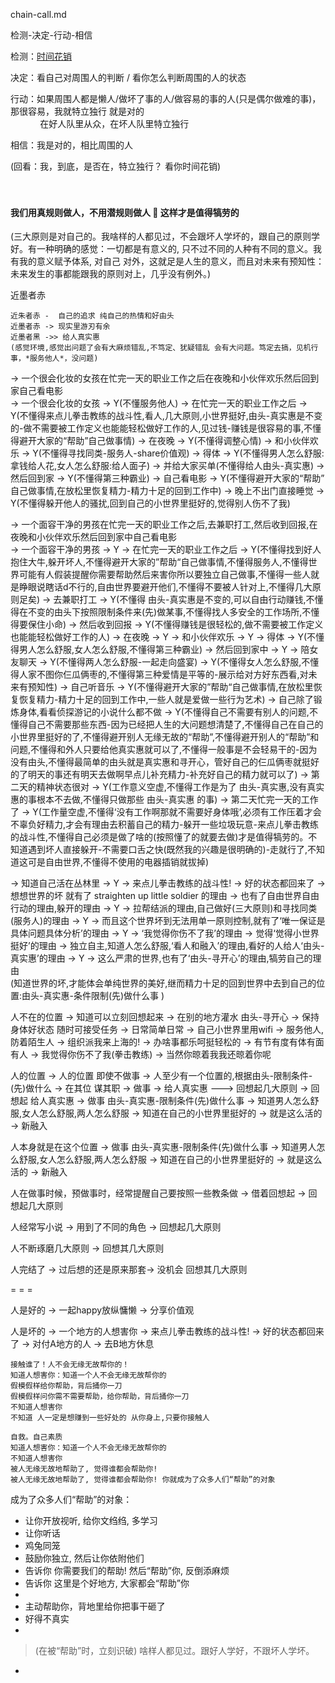 
chain-call.md

检测-决定-行动-相信

检测：[时间花销](https://github.com/7900ms/000nottheater_deserted_systemlibrary/blob/master/travelwriting/small/3.md)

决定：看自己对周围人的判断 / 看你怎么判断周围的人的状态

行动：如果周围人都是懒人/做坏了事的人/做容易的事的人(只是偶尔做难的事)，那很容易，我就特立独行 就是对的 
<br>&nbsp;&nbsp;&nbsp;&nbsp;&nbsp;&nbsp;&nbsp;&nbsp;&nbsp;&nbsp;&nbsp;
     在好人队里从众，在坏人队里特立独行

相信：我是对的，相比周围的人

(回看：我，到底，是否在，特立独行？ 看你时间花销)<br><br><br>

#### 我们用真规则做人，不用潜规则做人 🌻 这样才是值得犒劳的

(三大原则是对自己的。我啥样的人都见过，不会跟坏人学坏的，跟自己的原则学好。有一种明确的感觉：一切都是有意义的, 只不过不同的人种有不同的意义。我有我的意义赋予体系, 对自己 对外，这就足是人生的意义，而且对未来有预知性：<br>未来发生的事都能跟我的原则对上，几乎没有例外。)

近墨者赤
```
近朱者赤 -  自己的追求 纯自己的热情和好由头
近墨者赤 -> 现实里游刃有余
近墨者黑 ->> 给人真实惠
(感觉环境,感觉出问题了会有大麻烦错乱,不笃定、犹疑错乱 会有大问题。笃定去搞，见机行事，*服务他人*，没问题)
```

-> 一个很会化妆的女孩在忙完一天的职业工作之后在夜晚和小伙伴欢乐然后回到家自己看电影<br>
-> 一个很会化妆的女孩 -> Y(不懂服务他人) -> 在忙完一天的职业工作之后 -> Y(不懂得来点儿拳击教练的战斗性,看人,几大原则,小世界挺好,由头-真实惠是不变的-做不需要被工作定义也能能轻松做好工作的人,见过钱-赚钱是很容易的事,不懂得避开大家的“帮助”自己做事情) -> 在夜晚 -> Y(不懂得调整心情) -> 和小伙伴欢乐 -> Y(不懂得寻找同类-服务人-share价值观) -> 得体 -> Y(不懂得男人怎么舒服:拿钱给人花,女人怎么舒服:给人面子) -> 并给大家买单(不懂得给人由头-真实惠) -> 然后回到家 -> Y(不懂得第三种霸业) -> 自己看电影 -> Y(不懂得避开大家的“帮助” 自己做事情,在放松里恢复精力-精力十足的回到工作中) -> 晚上不出门直接睡觉 -> Y(不懂得躲开他人的骚扰,回到自己的小世界里挺好的,觉得别人伤不了我)

-> 一个面容干净的男孩在忙完一天的职业工作之后,去兼职打工,然后收到回报,在夜晚和小伙伴欢乐然后回到家中自己看电影<br>
-> 一个面容干净的男孩 -> Y -> 在忙完一天的职业工作之后 -> Y(不懂得找到好人抱住大牛,躲开坏人,不懂得避开大家的”帮助“自己做事情,不懂得服务人,不懂得世界可能有人假装提醒你需要帮助然后来害你所以要独立自己做事,不懂得一些人就是睁眼说瞎话d不行的,自由世界要避开他们,不懂得不要被人针对上,不懂得几大原则足矣) -> 去兼职打工 -> Y(不懂得 由头-真实惠是不变的,可以自由行动赚钱,不懂得在不变的由头下按照限制条件来(先)做某事,不懂得找人多安全的工作场所,不懂得要保住小命) -> 然后收到回报 -> Y(不懂得赚钱是很轻松的,做不需要被工作定义也能能轻松做好工作的人) -> 在夜晚 -> Y -> 和小伙伴欢乐 -> Y -> 得体 -> Y(不懂得男人怎么舒服,女人怎么舒服,不懂得第三种霸业) -> 然后回到家中 -> Y -> 陪女友聊天 -> Y(不懂得两人怎么舒服-一起走向盛宴) -> Y(不懂得女人怎么舒服,不懂得人家不图你仨瓜俩枣的,不懂得第三种爱情是平等的-展示给对方好东西看,对未来有预知性) -> 自己听音乐 -> Y(不懂得避开大家的”帮助“自己做事情,在放松里恢复恢复精力-精力十足的回到工作中,一些人就是爱做一些行为艺术) -> 自己除了锻炼身体,看看侦探游记的小说什么都不做 -> Y(不懂得自己不需要有别人的问题,不懂得自己不需要那些东西-因为已经把人生的大问题想清楚了,不懂得自己在自己的小世界里挺好的了,不懂得避开别人无缘无故的“帮助”,不懂得避开别人的“帮助”和问题,不懂得和外人只要给他真实惠就可以了,不懂得一般事是不会轻易干的-因为没有由头,不懂得最简单的由头就是真实惠和寻开心，管好自己的仨瓜俩枣就挺好的了明天的事还有明天去做啊早点儿补充精力-补充好自己的精力就可以了) -> 第二天的精神状态很对 -> Y(工作意义空虚,不懂得工作是为了 由头-真实惠,没有真实惠的事根本不去做,不懂得只做那些 由头-真实惠 的事) -> 第二天忙完一天的工作了 -> Y(工作量空虚,不懂得‘没有工作啊那就不需要好身体哦’,必须有工作压着才会不辜负好精力,才会有理由去积蓄自己的精力-躲开一些垃圾玩意-来点儿拳击教练的战斗性,不懂得自己必须是做了啥的(按照懂了的就要去做)才是值得犒劳的。不知道遇到坏人直接躲开-不需要口舌之快(既然我的兴趣是很明确的)-走就行了,不知道这可是自由世界,不懂得不使用的电器插销就拔掉)

-> 知道自己活在丛林里 -> Y -> 来点儿拳击教练的战斗性! -> 好的状态都回来了 -> 想想世界的坏 就有了 straighten up little soldier 的理由 -> 也有了自由世界自由行动的理由,躲开的理由 -> Y -> 拉帮结派的理由,自己做好(三大原则)和寻找同类(服务人)的理由 -> Y -> 而且这个世界坏到无法用单一原则控制,就有了‘唯一保证是具体问题具体分析’的理由 -> Y -> ‘我觉得你伤不了我’的理由 -> 觉得‘觉得小世界挺好’的理由 -> 独立自主,知道人怎么舒服,‘看人和融入’的理由,看好的人给人‘由头-真实惠’的理由 -> Y -> 这么严肃的世界,也有了‘由头-寻开心’的理由,犒劳自己的理由<br>
(知道世界的坏,才能体会单纯世界的美好,继而精力十足的回到世界中去到自己的位置:由头-真实惠-条件限制(先)做什么事 )

人不在的位置 -> 知道可以立刻回想起来 -> 在别的地方灌水 由头-寻开心 -> 保持身体好状态 随时可接受任务 -> 日常简单日常 -> 自己小世界里用wifi -> 服务他人,防着陌生人 -> 组织派我来上海的! -> 办啥事都乐呵挺轻松的 -> 有节有度有体有面 有人 -> 我觉得你伤不了我(拳击教练) -> 当然你晾着我我还晾着你呢

人的位置 -> 人的位置 即使不做事 -> 人至少有一个位置的,根据由头-限制条件-(先)做什么 -> 在其位 谋其职 -> 做事 -> 给人真实惠 ---> 回想起几大原则 -> 回想起 给人真实惠 -> 做事 由头-真实惠-限制条件(先)做什么事 -> 知道男人怎么舒服,女人怎么舒服,两人怎么舒服 -> 知道在自己的小世界里挺好的 -> 就是这么活的 -> 新融入




人本身就是在这个位置 -> 做事 由头-真实惠-限制条件(先)做什么事 -> 知道男人怎么舒服,女人怎么舒服,两人怎么舒服 -> 知道在自己的小世界里挺好的 -> 就是这么活的 -> 新融入

人在做事时候，预做事时，经常提醒自己要按照一些教条做 -> 借着回想起 -> 回想起几大原则

人经常写小说 -> 用到了不同的角色 -> 回想起几大原则

人不断琢磨几大原则 -> 回想其几大原则

人完结了 -> 过后想的还是原来那套-> 没机会 回想其几大原则


= = =

人是好的 -> 一起happy放纵慵懒 -> 分享价值观

人是坏的 -> 一个地方的人想害你 -> 来点儿拳击教练的战斗性! -> 好的状态都回来了 -> 对付A地方的人 -> 去B地方休息

```
接触谁了！人不会无缘无故帮你的！
知道人想害你：知道一个人不会无缘无故帮你的
假模假样给你帮助，背后捅你一刀
假模假样问你需不需要帮助，给你帮助，背后捅你一刀
不知道人想害你
不知道 人一定是想赚到一些好处的 从你身上,只要你接触人
```

```
自救。自己素质
知道人想害你：知道一个人不会无缘无故帮你的
不知道人想害你
被人无缘无故地帮助了, 觉得谁都会帮助你!
被人无缘无故地帮助了, 觉得谁都会帮助你! 你就成为了众多人们“帮助”的对象
```

成为了众多人们“帮助”的对象：
- 让你开放视听, 给你文绉绉, 多学习
- 让你听话
- 鸡兔同笼
- 鼓励你独立, 然后让你依附他们
- 告诉你 你需要我们的帮助! 然后“帮助”你, 反倒添麻烦
- 告诉你 这里是个好地方, 大家都会“帮助”你
-
- 主动帮助你，背地里给你把事干砸了
- 好得不真实
-

> (在被“帮助”时，立刻识破) 啥样人都见过。跟好人学好，不跟坏人学坏。

-
